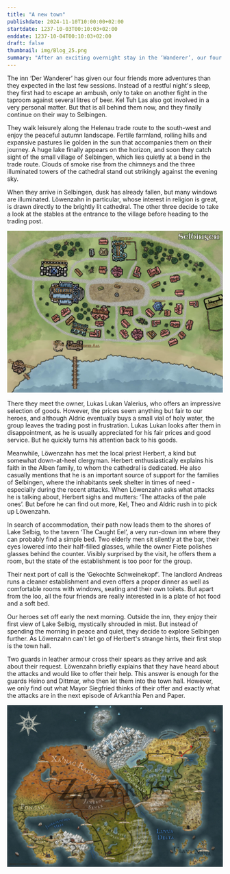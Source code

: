 ```yaml
---
title: "A new town"
publishdate: 2024-11-10T10:00:00+02:00
startdate: 1237-10-03T00:10:03+02:00
enddate: 1237-10-04T00:10:03+02:00
draft: false
thumbnail: img/Blog_25.png
summary: "After an exciting overnight stay in the ‘Wanderer’, our four friends finally make their way to the next town, Selbingen. They reach the small town at dusk, but are still able to have a look around. You can find out who they meet in Selbingen here:"
---
```


The inn ‘Der Wanderer’ has given our four friends more adventures than they expected in the last few sessions. Instead of a restful night's sleep, they first had to escape an ambush, only to take on another fight in the taproom against several litres of beer. Kel Tuh Las also got involved in a very personal matter. But that is all behind them now, and they finally continue on their way to Selbingen.

They walk leisurely along the Helenau trade route to the south-west and enjoy the peaceful autumn landscape. Fertile farmland, rolling hills and expansive pastures lie golden in the sun that accompanies them on their journey. A huge lake finally appears on the horizon, and soon they catch sight of the small village of Selbingen, which lies quietly at a bend in the trade route. Clouds of smoke rise from the chimneys and the three illuminated towers of the cathedral stand out strikingly against the evening sky.

When they arrive in Selbingen, dusk has already fallen, but many windows are illuminated. Löwenzahn in particular, whose interest in religion is great, is drawn directly to the brightly lit cathedral. The other three decide to take a look at the stables at the entrance to the village before heading to the trading post.

<div class="center">
  <img class="img-fluid" title="Map Selbingen" alt="Map Selbingen." src="./img/selbingen.jpg" />
</div>

There they meet the owner, Lukas Lukan Valerius, who offers an impressive selection of goods. However, the prices seem anything but fair to our heroes, and although Aldric eventually buys a small vial of holy water, the group leaves the trading post in frustration. Lukas Lukan looks after them in disappointment, as he is usually appreciated for his fair prices and good service. But he quickly turns his attention back to his goods.

Meanwhile, Löwenzahn has met the local priest Herbert, a kind but somewhat down-at-heel clergyman. Herbert enthusiastically explains his faith in the Alben family, to whom the cathedral is dedicated. He also casually mentions that he is an important source of support for the families of Selbingen, where the inhabitants seek shelter in times of need - especially during the recent attacks. When Löwenzahn asks what attacks he is talking about, Herbert sighs and mutters: ‘The attacks of the pale ones’. But before he can find out more, Kel, Theo and Aldric rush in to pick up Löwenzahn.

In search of accommodation, their path now leads them to the shores of Lake Selbig, to the tavern ‘The Caught Eel’, a very run-down inn where they can probably find a simple bed. Two elderly men sit silently at the bar, their eyes lowered into their half-filled glasses, while the owner Fiete polishes glasses behind the counter. Visibly surprised by the visit, he offers them a room, but the state of the establishment is too poor for the group.

Their next port of call is the ‘Gekochte Schweinekopf’. The landlord Andreas runs a cleaner establishment and even offers a proper dinner as well as comfortable rooms with windows, seating and their own toilets. But apart from the loo, all the four friends are really interested in is a plate of hot food and a soft bed.

Our heroes set off early the next morning. Outside the inn, they enjoy their first view of Lake Selbig, mystically shrouded in mist. But instead of spending the morning in peace and quiet, they decide to explore Selbingen further. As Löwenzahn can't let go of Herbert's strange hints, their first stop is the town hall.

Two guards in leather armour cross their spears as they arrive and ask about their request. Löwenzahn briefly explains that they have heard about the attacks and would like to offer their help. This answer is enough for the guards Heino and Dittmar, who then let them into the town hall. However, we only find out what Mayor Siegfried thinks of their offer and exactly what the attacks are in the next episode of Arkanthia Pen and Paper.

<div class="center">
  <img class="img-fluid" title="Worldmap Arkanthia" alt="Worldmap Arkanthia." src="./img/Arkanthia_Full_Map_Wanderer_Selbingen.jpg" />
</div>
